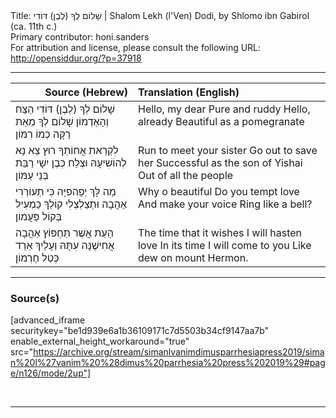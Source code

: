 <html>
<head></head>
<body>
Title: שָׁלוֹם לְךָ (לְבֶן) דּוֹדִי | Shalom Lekh (l'Ven) Dodi, by Shlomo ibn Gabirol (ca. 11th c.)<br />
Primary contributor: honi.sanders<br />
For attribution and license, please consult the following URL: <a href="http://opensiddur.org/?p=37918">http://opensiddur.org/?p=37918</a>
<p />
<hr />

<table style="margin-left: auto;margin-right: auto;" class="draggable">
<thead><tr><th id="x" style="text-align: right;">Source (Hebrew)</th><th style="text-align: left;">Translation (English)</th></tr></thead>
<tbody>
<tr><td style="vertical-align:top;">
<div class="liturgy"><span lang="he">
שָׁלוֹם לְךָ (לְבֶן) דּוֹדִי
הַצַּח וְהָאַדְמוֹן 
שָׁלוֹם לְךָ מֵאֵת
רַקָּה כְמוֹ רִמּוֹן 
</span></div></td>

<td style="vertical-align:top;">
<div class="english">
Hello, my dear
Pure and ruddy
Hello, already
Beautiful as a pomegranate
</div></td></tr>


<tr><td style="vertical-align:top;">
<div class="liturgy"><span lang="he">
לִקְרַאת אֲחוֹתְךָ רוּץ
צֵא נָא לְהוֹשִׁיעָהּ 
וּצְלַח כְּבֶן יִשָׁי
רַבַּת בְּנֵי עַמּוֹן 
</span></div></td>

<td style="vertical-align:top;">
<div class="english">
Run to meet your sister
Go out to save her
Successful as the son of Yishai
Out of all the people
</div></td></tr>


<tr><td style="vertical-align:top;">
<div class="liturgy"><span lang="he">
מַה לָּךְ יְפֵהפִיָּה
כִּי תְעוֹרְרִי אַהֲבָה 
וּתְצַלְצְלִי קוֹלֵךְ
כַּמְעִיל בְּקוֹל פַּעֲמוֹן 
</span></div></td>

<td style="vertical-align:top;">
<div class="english">
Why o beautiful
Do you tempt love
And make your voice
Ring like a bell?
</div></td></tr>


<tr><td style="vertical-align:top;">
<div class="liturgy"><span lang="he">
הָעֵת אֲשֶׁר תַּחְפּוֹץ
אַהֲבָה אֲחִישֶׁנָּה 
עִתָּהּ וְעָלַיִךְ
אֵרֵד כְּטַל חֶרְמוֹן
</span></div></td>

<td style="vertical-align:top;">
<div class="english">
The time that it wishes
I will hasten love
In its time I will come to you
Like dew on mount Hermon.
</div></td></tr>
</tbody></table>

<hr />

<h3>Source(s)</h3>

[advanced_iframe securitykey="be1d939e6a1b36109171c7d5503b34cf9147aa7b" enable_external_height_workaround="true" src="https://archive.org/stream/simanlvanimdimusparrhesiapress2019/siman%20l%27vanim%20%28dimus%20parrhesia%20press%202019%29#page/n126/mode/2up"]

&nbsp;

<hr />

&nbsp;
</body>
</html>
